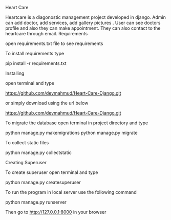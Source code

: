 Heart Care

Heartcare is a diagonostic management project developed in django. Admin can add doctor, add services, add gallery pictures . User can see doctors profile and also they can make appointment. They can also contact to the heartcare through email.
Requirements

open requirements.txt file to see requirements

To install requirements type

pip install -r requirements.txt

Installing

open terminal and type

https://github.com/devmahmud/Heart-Care-Django.git

or simply download using the url below

https://github.com/devmahmud/Heart-Care-Django.git

To migrate the database open terminal in project directory and type

python manage.py makemigrations
python manage.py migrate

To collect static files

python manage.py collectstatic

Creating Superuser

To create superuser open terminal and type

python manage.py createsuperuser


To run the program in local server use the following command

python manage.py runserver

Then go to http://127.0.0.1:8000 in your browser
